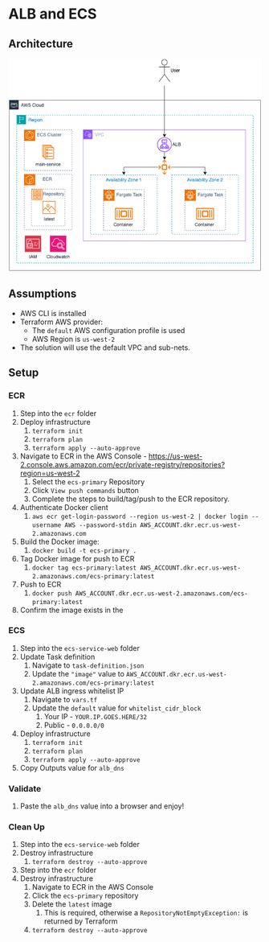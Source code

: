 # ALB and ECS

## Architecture

![Architecture Diagram](arch.png)

## Assumptions
* AWS CLI is installed
* Terraform AWS provider:
  * The `default` AWS configuration profile is used
  * AWS Region is `us-west-2`
* The solution will use the default VPC and sub-nets.

## Setup

### ECR
1. Step into the `ecr` folder
2. Deploy infrastructure
   1. `terraform init`
   2. `terraform plan`
   3. `terraform apply --auto-approve`
2. Navigate to ECR in the AWS Console - https://us-west-2.console.aws.amazon.com/ecr/private-registry/repositories?region=us-west-2
   1. Select the `ecs-primary` Repository
   2. Click `View push commands` button
   3. Complete the steps to build/tag/push to the ECR repository.
3. Authenticate Docker client
   1. `aws ecr get-login-password --region us-west-2 | docker login --username AWS --password-stdin AWS_ACCOUNT.dkr.ecr.us-west-2.amazonaws.com`
4. Build the Docker image:
   1. `docker build -t ecs-primary .`
5. Tag Docker image for push to ECR
   1. `docker tag ecs-primary:latest AWS_ACCOUNT.dkr.ecr.us-west-2.amazonaws.com/ecs-primary:latest` 
6. Push to ECR
   1. `docker push AWS_ACCOUNT.dkr.ecr.us-west-2.amazonaws.com/ecs-primary:latest`
7. Confirm the image exists in the 

### ECS
1. Step into the `ecs-service-web` folder
2. Update Task definition
   1. Navigate to `task-definition.json`
   2. Update the `"image"` value to `AWS_ACCOUNT.dkr.ecr.us-west-2.amazonaws.com/ecs-primary:latest`
3. Update ALB ingress whitelist IP
   1. Navigate to `vars.tf`
   2. Update the `default` value for `whitelist_cidr_block`
      1. Your IP - `YOUR.IP.GOES.HERE/32`
      2. Public -  `0.0.0.0/0`
3. Deploy infrastructure
   1. `terraform init`
   2. `terraform plan`
   3. `terraform apply --auto-approve`
4. Copy Outputs value for `alb_dns`

### Validate

1. Paste the `alb_dns` value into a browser and enjoy!

### Clean Up

1. Step into the `ecs-service-web` folder
2. Destroy infrastructure
   1. `terraform destroy --auto-approve`
3. Step into the `ecr` folder
4. Destroy infrastructure
   1. Navigate to ECR in the AWS Console
   2. Click the `ecs-primary` repository
   2. Delete the `latest` image
      1. This is required, otherwise a `RepositoryNotEmptyException:` is returned by Terraform
   3. `terraform destroy --auto-approve`